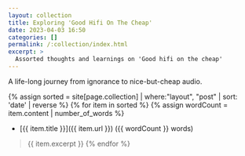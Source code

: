 ```yaml
---
layout: collection
title: Exploring 'Good Hifi On The Cheap'
date: 2023-04-03 16:50
categories: []
permalink: /:collection/index.html
excerpt: >
  Assorted thoughts and learnings on 'Good hifi on the cheap'
---
```


A life-long journey from ignorance to nice-but-cheap audio.

{% assign sorted = site[page.collection] | where:"layout", "post" | sort: 'date' | reverse %}
{% for item in sorted %}
  {% assign wordCount = item.content | number_of_words %}
* [{{ item.title }}]({{ item.url }}) ({{ wordCount }} words)
> {{ item.excerpt }}
{% endfor %}
